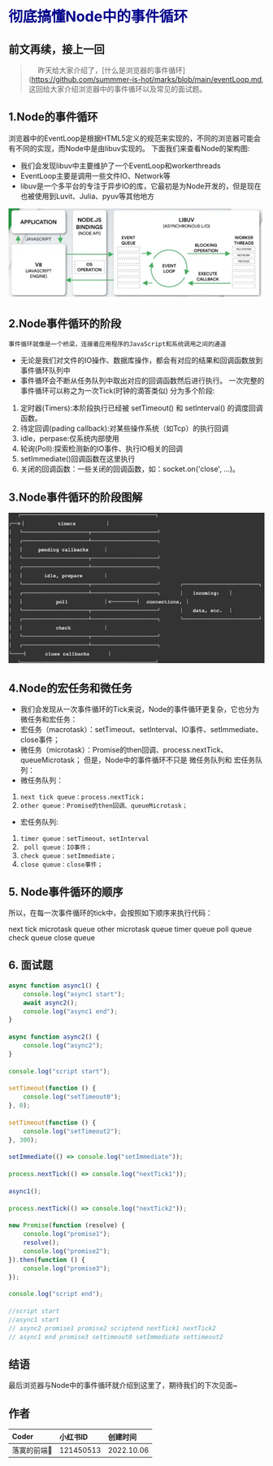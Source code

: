 # <font color=DarkBlue>彻底搞懂Node中的事件循环</font>

## 前文再续，接上一回

> &emsp; 昨天给大家介绍了，[什么是浏览器的事件循环](https://github.com/summmer-is-hot/marks/blob/main/eventLoop.md, 这回给大家介绍浏览器中的事件循环以及常见的面试题。

## 1.Node的事件循环

浏览器中的EventLoop是根据HTML5定义的规范来实现的，不同的浏览器可能会有不同的实现，而Node中是由libuv实现的。 下面我们来查看Node的架构图:

- 我们会发现libuv中主要维护了一个EventLoop和workerthreads
- EventLoop主要是调用一些文件IO、Network等
- libuv是一个多平台的专注于异步IO的库，它最初是为Node开发的，但是现在也被使用到Luvit、Julia、pyuv等其他地方

![nodejsEventLoop_1.jpg](https://raw.githubusercontent.com/summmer-is-hot/picture-store/main/marks/nodejsEventLoop_1.webp?)

## 2.Node事件循环的阶段

`事件循环就像是一个桥梁，连接着应用程序的JavaScript和系统调用之间的通道`

- 无论是我们对文件的IO操作、数据库操作，都会有对应的结果和回调函数放到事件循环队列中
- 事件循环会不断从任务队列中取出对应的回调函数然后进行执行。 一次完整的事件循环可以称之为一次Tick(时钟的滴答类似) 分为多个阶段:

1. 定时器(Timers):本阶段执行已经被 setTimeout() 和 setInterval() 的调度回调函数。
2. 待定回调(pading callback):对某些操作系统（如Tcp）的执行回调
3. idle，perpase:仅系统内部使用
4. 轮询(Poll):探索检测新的IO事件、执行IO相关的回调
5. setImmediate()回调函数在这里执行
6. 关闭的回调函数：一些关闭的回调函数，如：socket.on('close', ...)。

## 3.Node事件循环的阶段图解

![nodejsEventLoop_2.jpg](https://raw.githubusercontent.com/summmer-is-hot/picture-store/main/marks/nodejsEventLoop_2.webp)

## 4.Node的宏任务和微任务

- 我们会发现从一次事件循环的Tick来说，Node的事件循环更复杂，它也分为微任务和宏任务：
- 宏任务（macrotask）：setTimeout、setInterval、IO事件、setImmediate、close事件；
- 微任务（microtask）：Promise的then回调、process.nextTick、queueMicrotask； 但是，Node中的事件循环不只是 微任务队列和 宏任务队列：
- 微任务队列：

1. `next tick queue：process.nextTick；`
2. `other queue：Promise的then回调、queueMicrotask；`

- 宏任务队列:

1. `timer queue：setTimeout、setInterval`
2. ` poll queue：IO事件；`
3. `check queue：setImmediate；`
4. `close queue：close事件；`

## 5. Node事件循环的顺序

所以，在每一次事件循环的tick中，会按照如下顺序来执行代码：

next tick microtask queue other microtask queue timer queue poll queue check queue close queue

## 6. 面试题

```js
async function async1() {
    console.log("async1 start");
    await async2();
    console.log("async1 end");
}

async function async2() {
    console.log("async2");
}

console.log("script start");

setTimeout(function () {
    console.log("setTimeout0");
}, 0);

setTimeout(function () {
    console.log("setTimeout2");
}, 300);

setImmediate(() => console.log("setImmediate"));

process.nextTick(() => console.log("nextTick1"));

async1();

process.nextTick(() => console.log("nextTick2"));

new Promise(function (resolve) {
    console.log("promise1");
    resolve();
    console.log("promise2");
}).then(function () {
    console.log("promise3");
});

console.log("script end");

//script start
//async1 start
// async2 promise1 promise2 scriptend nextTick1 nextTick2
// async1 end promise3 settimeout0 setImmediate settimeout2

```

## 结语

最后浏览器与Node中的事件循环就介绍到这里了，期待我们的下次见面~

## 作者

| Coder       | 小红书ID  | 创建时间   |
| :---------- | :-------- | :--------- |
| 落寞的前端👣 | 121450513 | 2022.10.06 |

